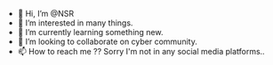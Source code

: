 - 👋 Hi, I’m @NSR
- 👀 I’m interested in many things.
- 🌱 I’m currently learning something new.
- 💞️ I’m looking to collaborate on cyber community.
- 📫 How to reach me ?? Sorry I'm not in any social media platforms..

<!---
NSR/WarLord is a ✨ special ✨ repository because its `README.md` (this file) appears on your GitHub profile.
You can click the Preview link to take a look at your changes.
--->
